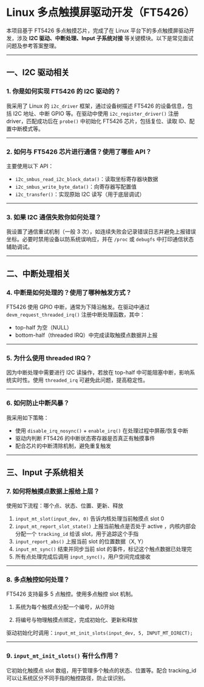 # Linux 多点触摸屏驱动开发（FT5426）

本项目基于 FT5426 多点触摸芯片，完成了在 Linux 平台下的多点触摸屏驱动开发，涉及 **I2C 驱动、中断处理、Input 子系统对接** 等关键模块。以下是常见面试问题及参考答案整理。

---

## 一、I2C 驱动相关

### 1. 你是如何实现 FT5426 的 I2C 驱动的？

我采用了 Linux 的 `i2c_driver` 框架，通过设备树描述 FT5426 的设备信息，包括 I2C 地址、中断 GPIO 等。在驱动中使用 `i2c_register_driver()` 注册 driver，匹配成功后在 `probe()` 中初始化 FT5426 芯片，包括复位、读取 ID、配置中断模式等。

---

### 2. 如何与 FT5426 芯片进行通信？使用了哪些 API？

主要使用以下 API：

- `i2c_smbus_read_i2c_block_data()`：读取坐标寄存器块数据  
- `i2c_smbus_write_byte_data()`：向寄存器写配置值  
- `i2c_transfer()`：实现原始 I2C 读写（用于底层调试）

---

### 3. 如果 I2C 通信失败你如何处理？

我设置了通信重试机制（一般 3 次），如连续失败会记录错误日志并避免上报错误坐标。必要时禁用设备以防系统误响应，并在 `/proc` 或 `debugfs` 中打印通信状态辅助调试。

---

## 二、中断处理相关

### 4. 中断是如何处理的？使用了哪种触发方式？

FT5426 使用 GPIO 中断，通常为下降沿触发。在驱动中通过 `devm_request_threaded_irq()` 注册中断处理函数，其中：

- top-half 为空（NULL）  
- bottom-half（threaded IRQ）中完成读取触摸点数据并上报

---

### 5. 为什么使用 threaded IRQ？

因为中断处理中需要进行 I2C 读操作，若放在 top-half 中可能阻塞中断，影响系统实时性。使用 `threaded_irq` 可避免此问题，提高稳定性。

---

### 6. 如何防止中断风暴？

我采用如下策略：

- 使用 `disable_irq_nosync()` + `enable_irq()` 在处理过程中屏蔽/恢复中断  
- 驱动内判断 FT5426 的中断状态寄存器是否真正有触摸事件  
- 配合芯片的中断清除机制，避免重复触发

---

## 三、Input 子系统相关

### 7. 如何将触摸点数据上报给上层？

使用如下流程：哪个点、状态、位置、更新、释放

1. `input_mt_slot(input_dev, 0)` 告诉内核处理当前触摸点 slot  0
2. `input_mt_report_slot_state()` 上报当前触点是否处于 active ，内核内部会分配一个 `tracking_id` 给该 slot，用于追踪这个手指
3. `input_report_abs()` 上报当前 slot 的位置数据（X, Y）
4. `input_mt_sync()` 结束并同步当前 slot 的事件，标记这个触点数据已处理完
5. 所有点处理完成后调用 `input_sync()`，用户空间完成接收

---

### 8. 多点触控如何处理？

FT5426 支持最多 5 点触控。使用多点触控 slot 机制。

1. 系统为每个触摸点分配一个编号，从0开始

2. 将编号与物理触摸点绑定，完成初始化、更新和释放

驱动初始化时调用：`input_mt_init_slots(input_dev, 5, INPUT_MT_DIRECT);`

---
### 9. `input_mt_init_slots()` 有什么作用？

它初始化触摸点 slot 数组，用于管理多个触点的状态、位置等。配合 tracking_id 可以让系统区分不同手指的触控路径，防止误识别。
<!--stackedit_data:
eyJoaXN0b3J5IjpbLTQxMjk5MDQ5NywtNzY4NzYyOTUyLC0zNz
cxMjY2ODNdfQ==
-->